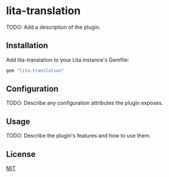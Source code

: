 # lita-translation

TODO: Add a description of the plugin.

## Installation

Add lita-translation to your Lita instance's Gemfile:

``` ruby
gem "lita-translation"
```

## Configuration

TODO: Describe any configuration attributes the plugin exposes.

## Usage

TODO: Describe the plugin's features and how to use them.

## License

[MIT](http://opensource.org/licenses/MIT)
